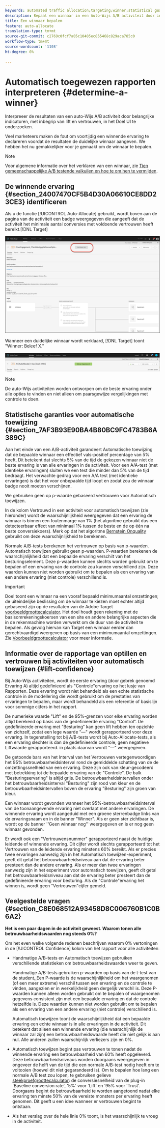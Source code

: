 ```yaml
---
keywords: automated traffic allocation;targeting;winner;statistical guarantee;confidence;determine winner;lift;confidence;default;default experience
description: Bepaal een winnaar in een Auto-Wijs A/B activiteit door indicatoren in Adobe Target UI te bekijken.
title: Een winnaar bepalen
feature: auto-allocate
translation-type: tm+mt
source-git-commit: c2769c0fcf7a05c10405ec855468c829aca785c0
workflow-type: tm+mt
source-wordcount: '1108'
ht-degree: 0%

---
```



# Automatisch toegewezen rapporten interpreteren {#determine-a-winner}

Interpreeer de resultaten van een auto-Wijs A/B activiteit door belangrijke indicatoren, met inbegrip van lift en vertrouwen, in het Doel UI te onderzoeken.

Veel marketeers maken de fout om voortijdig een winnende ervaring te declareren voordat de resultaten de duidelijke winnaar aangeven. We hebben het nu gemakkelijker voor je gemaakt om de winnaar te bepalen.

>[!NOTE]
>
>Voor algemene informatie over het verklaren van een winnaar, zie [Tien gemeenschappelijke A/B testende valkuilen en hoe te om hen te vermijden](/help/c-activities/t-test-ab/common-ab-testing-pitfalls.md).

## De winnende ervaring {#section_24007470CF5B4D30A06610CE8DD23CE3} identificeren

Als u de functie [!UICONTROL Auto-Allocate] gebruikt, wordt boven aan de pagina van de activiteit een badge weergegeven die aangeeft dat de activiteit het minimale aantal conversies met voldoende vertrouwen heeft bereikt.[!DNL Target]

![Geen Windows-badge](/help/c-activities/automated-traffic-allocation/assets/no-winner.png)

Wanneer een duidelijke winnaar wordt verklaard, [!DNL Target] toont &quot;Winner: Beleef X.&quot;

![](assets/winner.png)

>[!NOTE]
>
>De auto-Wijs activiteiten worden ontworpen om de beste ervaring onder alle opties te vinden en niet alleen om paarsgewijze vergelijkingen met controle te doen.

## Statistische garanties voor automatische toewijzing {#section_7AF3B93E90BA4B80BC9FC4783B6A389C}

Aan het einde van een A/B-activiteit garandeert Automatische toewijzing dat de bepaalde winnaar een effectief vals-positief percentage van 5% heeft. Dit betekent dat slechts 5% van de tijd de gekozen winnaar niet de beste ervaring is van alle ervaringen in de activiteit. Voor een A/A-test (met identieke ervaringen) sluiten we een test die minder dan 5% van de tijd bedraagt. Het verwachte gedrag voor een A/A test (met identieke ervaringen) is dat het voor onbepaalde tijd loopt en zodat zou de winnaar badge nooit moeten verschijnen.

We gebruiken geen op p-waarde gebaseerd vertrouwen voor Automatisch toewijzen.

In de kolom Vertrouwd in een activiteit voor automatisch toewijzen (zie hieronder) wordt de waarschijnlijkheid weergegeven dat een ervaring de winnaar is binnen een foutenmarge van 1% (het algoritme gebruikt dus een detecteerbaar effect van minimaal 1% tussen de beste en de op één na beste conversiekoers). Merk op dat het algoritme [Bernstein Onquality](https://en.wikipedia.org/wiki/Bernstein_inequalities_(probability_theory)) gebruikt om deze waarschijnlijkheid te berekenen.

Normale A/B-tests berekenen het vertrouwen op basis van p-waarden. Automatisch toewijzen gebruikt geen p-waarden. P-waarden berekenen de waarschijnlijkheid dat een bepaalde ervaring verschilt van het besturingselement. Deze p-waarden kunnen slechts worden gebruikt om te bepalen of een ervaring van de controle zou kunnen verschillend zijn. Deze waarden kunnen niet worden gebruikt om te bepalen als een ervaring van een andere ervaring (niet controle) verschillend is.

>[!IMPORTANT]
>
>Doel toont een winnaar na een vooraf bepaald minimumaantal omzettingen; de uiteindelijke beslissing om de winnaar te kiezen moet echter altijd gebaseerd zijn op de resultaten van de Adobe Target [voorbeeldgroottecalculator](https://docs.adobe.com/content/target-microsite/testcalculator.html). Het doel houdt geen rekening met de basisomrekeningskoersen van een site en andere belangrijke aspecten die in de rekenmachine worden verwerkt om de duur van de activiteit te bepalen. Als gevolg hiervan kan Target een winnaar eerder dan gerechtvaardigd weergeven op basis van een minimumaantal omzettingen. Zie [Voorbeeldgroottecalculator](/help/c-activities/t-test-ab/sample-size-determination.md#section_6B8725BD704C4AFE939EF2A6B6E834E6) voor meer informatie.

## Informatie over de rapportage van optillen en vertrouwen bij activiteiten voor automatisch toewijzen {#lift-confidence}

Bij Auto-Wijs activiteiten, wordt de eerste ervaring (door gebrek genoemd Ervaring A) altijd gedefinieerd als &quot;Controle&quot;ervaring op het lusje van Rapporten. Deze ervaring wordt niet behandeld als een echte statistische controle in de modellering die wordt gebruikt om de prestaties van ervaringen te bepalen, maar wordt behandeld als een referentie of basislijn voor sommige cijfers in het rapport.

De numerieke waarde &quot;Lift&quot; en de 95%-grenzen voor elke ervaring worden altijd berekend op basis van de gedefinieerde ervaring &quot;Control&quot;. De gedefinieerde ervaring met &quot;Besturing&quot; kan geen lift hebben ten opzichte van zichzelf, zodat een lege waarde &quot;—&quot; wordt gerapporteerd voor deze ervaring. In tegenstelling tot bij A/B-tests wordt bij Auto-Allocate-tests, als een ervaring slechter is dan de gedefinieerde controle, geen negatieve Liftwaarde gerapporteerd. in plaats daarvan wordt &quot;—&quot; weergegeven.

De getoonde bars van het Interval van het Vertrouwen vertegenwoordigen het 95% betrouwbaarheidsinterval rond de gemiddelde schatting van de de omzettingssnelheid van een ervaring. Deze zijn ook van kleur-gecodeerd met betrekking tot de bepaalde ervaring van de &quot;Controle&quot;. De balk &quot;Besturingservaring&quot; is altijd grijs. De betrouwbaarheidsintervallen onder het betrouwbaarheidsinterval &quot;Besturing&quot; zijn rood van kleur en de betrouwbaarheidsintervallen boven de ervaring &quot;Besturing&quot; zijn groen van kleur.

Een winnaar wordt gevonden wanneer het 95%-betrouwbaarheidsinterval van de toonaangevende ervaring niet overlapt met andere ervaringen. De winnende ervaring wordt aangeduid met een groene sterrenbadge links van de ervaringsnaam en in de banner &quot;Winner&quot;. Als er geen ster zichtbaar is, wordt op de banner &#39;&#39;Geen winnaar nog&#39;&#39; weergegeven en is er nog geen winnaar gevonden.

Er wordt ook een &quot;Vertrouwensnummer&quot; gerapporteerd naast de huidige leidende of winnende ervaring. Dit cijfer wordt slechts gerapporteerd tot het Vertrouwen van de leidende ervaring minstens 60% bereikt. Als er precies twee ervaringen aanwezig zijn in het Automatisch toewijzen-experiment, geeft dit getal het betrouwbaarheidsniveau aan dat de ervaring beter presteert dan de andere ervaring. Als er meer dan twee ervaringen aanwezig zijn in het experiment voor automatisch toewijzen, geeft dit getal het betrouwbaarheidsniveau aan dat de ervaring beter presteert dan de gedefinieerde ervaring voor besturing. Als de &quot;Controle&quot;ervaring het winnen is, wordt geen &quot;Vertrouwen&quot;cijfer gemeld.

## Veelgestelde vragen {#section_C8E068512A93458D8C006760B1C0B6A2}

**Het is een paar dagen in de activiteit geweest. Waarom tonen alle betrouwbaarheidswaarden nog steeds 0%?**

Om het even welke volgende redenen beschrijven waarom 0% vertoningen in de [!UICONTROL Confidence] kolom van het rapport voor alle activiteiten:

* Handmatige A/B-tests en Automatisch toewijzen gebruiken verschillende statistieken om betrouwbaarheidswaarden weer te geven.

   Handmatige A/B-tests gebruiken p-waarden op basis van de t-test van de student[. ](https://en.wikipedia.org/wiki/Student%27s_t-test) Een P-waarde is de waarschijnlijkheid om het waargenomen (of een meer extreme) verschil tussen een ervaring en de controle te vinden, aangezien er in werkelijkheid geen dergelijk verschil is. Deze P-waarden kunnen alleen worden gebruikt om te bepalen of waargenomen gegevens consistent zijn met een bepaalde ervaring en dat de controle hetzelfde is. Deze waarden kunnen niet worden gebruikt om te bepalen als een ervaring van een andere ervaring (niet controle) verschillend is.

   Automatisch toewijzen toont de waarschijnlijkheid dat een bepaalde ervaring een echte winnaar is in alle ervaringen in de activiteit. Dit betekent dat alleen een winnende ervaring (die waarschijnlijk de winnaar zal zijn) een betrouwbaarheidswaarde heeft die niet gelijk is aan nul. Alle anderen zullen waarschijnlijk verliezers zijn en 0%.

* Automatisch toewijzen begint pas vertrouwen te tonen nadat de winnende ervaring een betrouwbaarheid van 60% heeft opgeleverd. Deze betrouwbaarheidsniveaus worden doorgaans weergegeven in ongeveer de helft van de tijd die een normale A/B-test nodig heeft om te voltooien (hoewel dit niet gegarandeerd is). Om te bepalen hoe lang een normale A/B test zou lopen, te gebruiken gelieve [steekproefgroottecalculator](https://docs.adobe.com/content/target-microsite/testcalculator.html): de conversiesnelheid van de plug-in &#39;Baseline conversion rate&#39;, &#39;5%&#39; voor &#39;Lift&#39; en &#39;95% voor &#39;Trust&#39;. Doorgaans begint de betrouwbaarheid te worden aangetoond nadat elke ervaring ten minste 50% van de vereiste monsters per ervaring heeft genomen. Dit geeft u een idee wanneer er vertrouwen begint te ontstaan.
* Als het verslag over de hele linie 0% toont, is het waarschijnlijk te vroeg in de activiteit.


